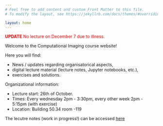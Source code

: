```yaml
---
# Feel free to add content and custom Front Matter to this file.
# To modify the layout, see https://jekyllrb.com/docs/themes/#overriding-theme-defaults

layout: home
---
```


<span style="color:red">**UPDATE** No lecture on December 7 due to illness. </span>

Welcome to the Computational Imaging course website!

Here you will find:

* News / updates regarding organisatorical aspects,
* digital lecture material (lecture notes, Jupyter notebooks, etc.),
* exercises and solutions.

Organizational information:
* Lecture start: 26th of October.
* Times: Every wednesday 2pm - 3:30pm, every other week 2pm - 5:15pm (with exercise)
* Location: Building 50.34 room -119

The lecutre notes (work in progress!) can be accessed [here](book/index.html)
